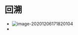 # 回溯

- ![image-20201206171820104](C:\Users\hp\AppData\Roaming\Typora\typora-user-images\image-20201206171820104.png)
- 